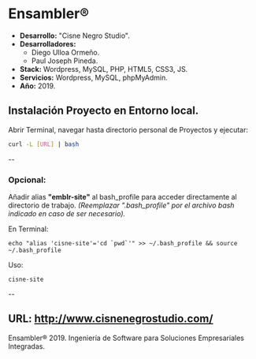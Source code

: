 # Ensambler®

- **Desarrollo:** "Cisne Negro Studio".
- **Desarrolladores:**
	- Diego Ulloa Ormeño.
	- Paul Joseph Pineda.
- **Stack:** Wordpress, MySQL, PHP, HTML5, CSS3, JS.
- **Servicios:** Wordpress, MySQL, phpMyAdmin.
- **Año:** 2019.

## Instalación Proyecto en Entorno local.

Abrir Terminal, navegar hasta directorio personal de Proyectos y ejecutar:

```bash
curl -L [URL] | bash
```

--

### Opcional:
Añadir alias **"emblr-site"** al bash_profile para acceder directamente al directorio de trabajo.
*(Reemplazar ".bash_profile" por el archivo bash indicado en caso de ser necesario).*

En Terminal:
```
echo "alias 'cisne-site'='cd `pwd`'" >> ~/.bash_profile && source ~/.bash_profile
```
Uso:
```
cisne-site
```

--

URL: http://www.cisnenegrostudio.com/
--

Ensambler® 2019. Ingeniería de Software para Soluciones Empresariales Integradas.
